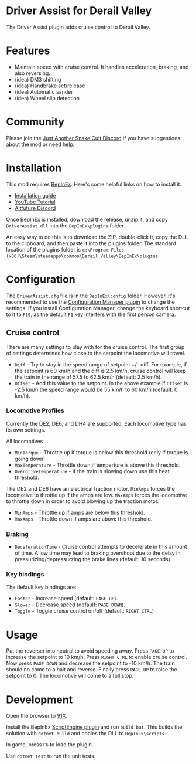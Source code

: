 # Driver Assist for Derail Valley

The Driver Assist plugin adds cruise control to Derail Valley.

# Features

* Maintain speed with cruise control. It handles acceleration, braking, and also reversing.
* (idea) DM3 shifting
* (idea) Handbrake set/release
* (idea) Automatic sander
* (idea) Wheel slip detection

# Community

Please join the [Just Another Snake Cult Discord](https://discord.gg/KNmFpwyzYf) if you have suggestions about the mod or need help.

# Installation

This mod requires [BepInEx](https://github.com/BepInEx/BepInEx/releases/tag/v5.4.21). Here's some helpful links on how to install it.

* [Installation guide](https://docs.bepinex.dev/articles/user_guide/installation/index.html)
* [YouTube Tutorial](https://youtu.be/PXwa4WMUie4)
* [Altfuture Discord](https://discord.gg/altfuture)

Once BepInEx is installed, download the [release](https://github.com/dtandersen/dv-driver-assist/releases), unzip it, and copy `DriverAssist.dll` into the `BepInEx\plugins` folder.

An easy way to do this is to download the ZIP, double-click it, copy the DLL to the clipboard, and then paste it into the plugins folder. The standard location of the plugins folder is `c:\Program Files (x86)\Steam\steamapps\common\Derail Valley\BepInEx\plugins`.

# Configuration

The `DriverAssist.cfg` file is in the `BepInEx\config` folder. However, it's recommended to use the [Configuration Manager plugin](https://github.com/BepInEx/BepInEx.ConfigurationManager) to change the settings. If you install Configuration Manager, change the keyboard shortcut to it to `F10`, as the default `F1` key interfers with the first person camera.

## Cruise control

There are many settings to play with for the cruise control. The first group of settings determines how close to the setpoint the locomotive will travel.

* `Diff` - Try to stay in the speed range of setpoint +/- diff. For example, if the setpoint is 60 km/h and the diff is 2.5 km/h, cruise control will keep the train in the range of 57.5 to 62.5 km/h (default: 2.5 km/h).
* `Offset` - Add this value to the setpoint. In the above example if `Offset` is -2.5 km/h the speed range would be 55 km/h to 60 km/h (default: 0 km/h).

### Locomotive Profiles

Currently the DE2, DE6, and DH4 are supported. Each locomotive type has its own settings.

All locomotives

* `MinTorque` - Throttle up if torque is below this threshold (only if torque is going down)
* `MaxTemperature` - Throttle down if temperture is above this threshold.
* `OverdriveTemperature` - If the train is slowing down use this heat threshold.

The DE2 and DE6 have an electrical traction motor. `MinAmps` forces the locomotive to throttle up if the amps are low. `MaxAmps` forces the locomotive to throttle down in order to avoid blowing up the traction motor.

* `MinAmps` - Throttle up if amps are below this threshold.
* `MaxAmps` - Throttle down if amps are above this threshold.

### Braking

* `DecelerationTime` - Cruise control attempts to decelerate in this amount of time. A low time may lead to braking overshoot due to the delay in pressurizing/depressurzing the brake lines (default: 10 seconds).

### Key bindings

The default key bindings are:

* `Faster` - Increase speed (default: `PAGE UP`).
* `Slower` - Decrease speed (default: `PAGE DOWN`).
* `Toggle` - Toggle cruise control on/off (default: `RIGHT CTRL`)

# Usage

Put the reverser into neutral to avoid speeding away. Press `PAGE UP` to increase the setpoint to 10 km/h. Press `RIGHT CTRL` to enable cruise control. Now press `PAGE DOWN` and decrease the setpoint to -10 km/h. The train should no come to a halt and reverse. Finally press `PAGE UP` to raise the setpoint to 0. The locomotive will come to a full stop.

# Development

Open the browser to [91X](https://player.listenlive.co/36281).

Install the BepInEx [ScriptEngine plugin](https://github.com/BepInEx/BepInEx.Debug) and run `build.bat`. This builds the solution with `dotnet build` and copies the DLL to `BepInEx\scripts`.

In game, press `F6` to load the plugin.

Use `dotnet test` to run the unit tests.
